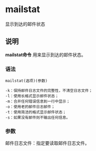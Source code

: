 mailstat
===

显示到达的邮件状态

## 说明

**mailstat命令** 用来显示到达的邮件状态。

### 语法  

```
mailstat(选项)(参数)
```

  

```
-k：保持邮件日志文件的完整性，不清空日志文件；
-l：使用长格式显示邮件状态；
-m：合并任何错误信息到一行中显示；
-o：使用老的邮件日志邮件；
-t：使用简洁的格式显示邮件状态；
-s：如果没有邮件则不输出任何信息。
```

### 参数  

邮件日志文件：指定要读取邮件日志文件。


